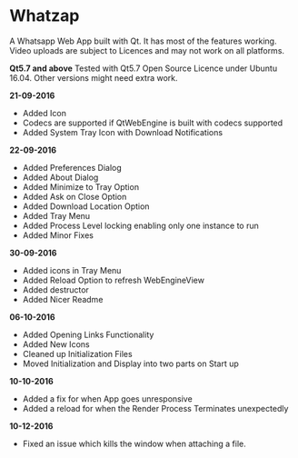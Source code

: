 # Whatzap


A Whatsapp Web App built with Qt. It has most of the features working. Video uploads are subject to Licences and may not work on all platforms.
 
 **Qt5.7 and above**
 Tested with Qt5.7 Open Source Licence under Ubuntu 16.04. Other versions might need extra work.

**21-09-2016**

 - Added Icon
 - Codecs are supported if QtWebEngine is built with codecs supported
 - Added System Tray Icon with Download Notifications

**22-09-2016**

 - Added Preferences Dialog
 - Added About Dialog
 - Added Minimize to Tray Option
 - Added Ask on Close Option
 - Added Download Location Option
 - Added Tray Menu
 - Added Process Level locking enabling only one instance to run
 - Added Minor Fixes

**30-09-2016**

 - Added icons in Tray Menu 
 - Added Reload Option to refresh WebEngineView
 - Added destructor
 - Added Nicer Readme

**06-10-2016**

 - Added Opening Links Functionality 
 - Added New Icons 
 - Cleaned up Initialization Files
 - Moved Initialization and Display into two parts on Start up

**10-10-2016**

 - Added a fix for when App goes unresponsive
 - Added a reload for when the Render Process Terminates unexpectedly

**10-12-2016**

- Fixed an issue which kills the window when attaching a file.